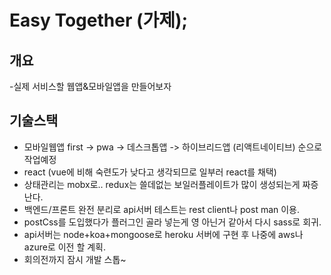 # Easy Together (가제);

## 개요

-실제 서비스할 웹앱&모바일앱을 만들어보자

## 기술스택

- 모바일웹앱 first -> pwa -> 데스크톱앱 -> 하이브리드앱 (리액트네이티브) 순으로 작업예정
- react (vue에 비해 숙련도가 낮다고 생각되므로 일부러 react를 채택)
- 상태관리는 mobx로.. redux는 쓸데없는 보일러플레이트가 많이 생성되는게 짜증난다.
- 백엔드/프론트 완전 분리로 api서버 테스트는 rest client나 post man 이용.
- postCss를 도입했다가 플러그인 골라 넣는게 영 아닌거 같아서 다시 sass로 회귀.
- api서버는 node+koa+mongoose로 heroku 서버에 구현 후 나중에 aws나 azure로 이전 할 계획.
- 회의전까지 잠시 개발 스톱~
